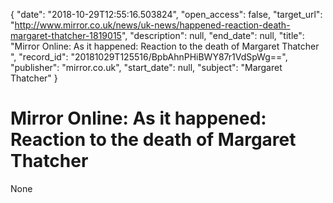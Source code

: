 {
  "date": "2018-10-29T12:55:16.503824", 
  "open_access": false, 
  "target_url": "http://www.mirror.co.uk/news/uk-news/happened-reaction-death-margaret-thatcher-1819015", 
  "description": null, 
  "end_date": null, 
  "title": "Mirror Online: As it happened: Reaction to the death of Margaret Thatcher ", 
  "record_id": "20181029T125516/BpbAhnPHiBWY87r1VdSpWg==", 
  "publisher": "mirror.co.uk", 
  "start_date": null, 
  "subject": "Margaret Thatcher"
}

# Mirror Online: As it happened: Reaction to the death of Margaret Thatcher 

None